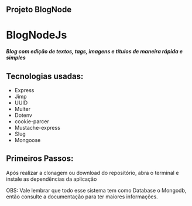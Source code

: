 ## Projeto BlogNode ##

<h1 class="text-center"> BlogNodeJs </h1>
<h5> Blog com edição de textos, tags, imagens e títulos de maneira rápida e simples </h5>

<h2>Tecnologias usadas:</h2>
<ul>
    <li>Express</li>
    <li>Jimp</li>
    <li>UUID</li>
    <li>Multer</li>
    <li>Dotenv</li>
    <li>cookie-parcer</li>
    <li>Mustache-express</li>
    <li>Slug</li>
    <li>Mongoose</li>
</ul>

<h2> Primeiros Passos: </h2>
<p>Após realizar a clonagem ou download do repositório, abra o terminal e instale as dependências da aplicação</p>
<p>OBS: Vale lembrar que todo esse sistema tem como Database o Mongodb, então consulte a documentação para ter maiores informações.</p>